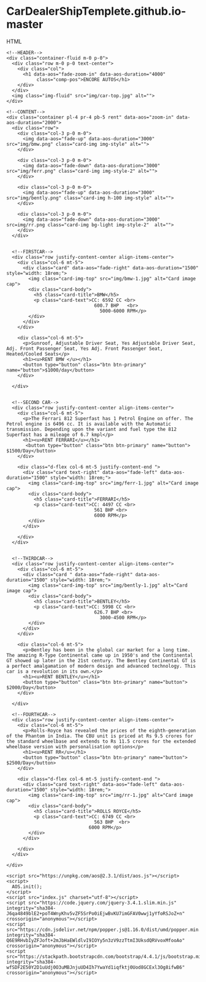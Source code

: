 # CarDealerShipTemplete.github.io-master
HTML 

<!doctype html>
<html lang="en">
  <head>
    <meta charset="utf-8">
    <meta name="viewport" content="width=device-width, initial-scale=1, shrink-to-fit=no">
    <link rel="stylesheet" href="style.css">
    <link rel="stylesheet" href="hover.css">
    <link rel="stylesheet" href="https://stackpath.bootstrapcdn.com/bootstrap/4.4.1/css/bootstrap.min.css" integrity="sha384-Vkoo8x4CGsO3+Hhxv8T/Q5PaXtkKtu6ug5TOeNV6gBiFeWPGFN9MuhOf23Q9Ifjh" crossorigin="anonymous">
    <link href="https://fonts.googleapis.com/css2?family=Fredericka+the+Great&family=Merienda:wght@700&family=Rock+Salt&display=swap" rel="stylesheet">
    <link href="https://fonts.googleapis.com/css2?family=Fugaz+One&display=swap" rel="stylesheet">
    <link href="https://fonts.googleapis.com/css2?family=Baloo+Chettan+2&display=swap" rel="stylesheet">
    <link href="https://fonts.googleapis.com/css2?family=Cinzel+Decorative:wght@700&display=swap" rel="stylesheet">
    <link href="https://unpkg.com/aos@2.3.1/dist/aos.css" rel="stylesheet">
    <title>CAR DEALERSHIP</title>
  </head>
  <body>

    <!--HEADER-->
    <div class="container-fluid m-0 p-0">
      <div class="row m-0 p-0 text-center">
        <div class="col">
          <h1 data-aos="fade-zoom-in" data-aos-duration="4000"
               class="comp-pos">ENCORE AUTOS</h1>
        </div>
      </div>
      <img class="img-fluid" src="img/car-top.jpg" alt="">
    </div>

    <!--CONTENT-->
    <div class="container pl-4 pr-4 pb-5 rent" data-aos="zoom-in" data-aos-duration="2000">
      <div class="row">
        <div class="col-3 p-0 m-0">
          <img data-aos="fade-up" data-aos-duration="3000" src="img/bmw.png" class="card-img img-style" alt="">
        </div>

        <div class="col-3 p-0 m-0">
          <img data-aos="fade-down" data-aos-duration="3000" src="img/ferr.png" class="card-img img-style-2" alt="">
        </div>

        <div class="col-3 p-0 m-0">
          <img data-aos="fade-up" data-aos-duration="3000" src="img/bently.png" class="card-img h-100 img-style" alt="">
        </div>

        <div class="col-3 p-0 m-0">
          <img data-aos="fade-down" data-aos-duration="3000" src=img/rr.png class="card-img bg-light img-style-2"  alt="">
        </div>
      </div>


      <!--FIRSTCAR-->
      <div class="row justify-content-center align-items-center">
        <div class="col-6 mt-5">
          <div class="card" data-aos="fade-right" data-aos-duration="1500" style="width: 18rem;">
            <img class="card-img-top" src="img/bmw-1.jpg" alt="Card image cap">
            <div class="card-body">
              <h5 class="card-title">BMW</h5>
              <p class="card-text">CC: 6592 CC <br>
                                    600.7 BHP   <br>
                                      5000-6000 RPM</p>
            </div>
          </div>
        </div>

        <div class="col-6 mt-5">
          <p>Sunroof, Adjustable Driver Seat, Yes Adjustable Driver Seat, Adj. Front Passenger Seat, Yes Adj. Front Passenger Seat, Heated/Cooled Seats</p>
          <h1><u>RENT BMW </u></h1>
          <button type="button" class="btn btn-primary" name="button">$1000/day</button>
        </div>

      </div>


      <!--SECOND CAR-->
      <div class="row justify-content-center align-items-center">
        <div class="col-6 mt-5">
          <p>The Ferrari 812 Superfast has 1 Petrol Engine on offer. The Petrol engine is 6496 cc. It is available with the Automatic transmission. Depending upon the variant and fuel type the 812 Superfast has a mileage of 6.7 kmpl</p>
          <h1><u>RENT FERRARI</u></h1>
           <button type="button" class="btn btn-primary" name="button"> $1500/Day</button>
        </div>

        <div class="d-flex col-6 mt-5 justify-content-end ">
          <div class="card text-right" data-aos="fade-left" data-aos-duration="1500" style="width: 18rem;">
            <img class="card-img-top" src="img/ferr-1.jpg" alt="Card image cap">
            <div class="card-body">
              <h5 class="card-title">FERRARI</h5>
              <p class="card-text">CC: 4497 CC <br>
                                    561 BHP <br>
                                    6000 RPM</p>
            </div>
          </div>

        </div>
      </div>


      <!--THIRDCAR-->
      <div class="row justify-content-center align-items-center">
        <div class="col-6 mt-5">
          <div class="card " data-aos="fade-right" data-aos-duration="1500" style="width: 18rem;">
            <img class="card-img-top" src="img/bently-1.jpg" alt="Card image cap">
            <div class="card-body">
              <h5 class="card-title">BENTLEY</h5>
              <p class="card-text">CC: 5998 CC <br>
                                    626.7 BHP <br>
                                      3000-4500 RPM</p>
            </div>
          </div>
        </div>

        <div class="col-6 mt-5">
          <p>Bentley has been in the global car market for a long time. The amazing R-Type Continental came up in 1950's and the Continental GT showed up later in the 21st century. The Bentley Continental GT is a perfect amalgamation of modern design and advanced technology. This car is a revolution in its own.</p>
          <h1><u>RENT BENTLEY</u></h1>
          <button type="button" class="btn btn-primary" name="button"> $2000/Day</button>
        </div>

      </div>

      <!--FOURTHCAR-->
      <div class="row justify-content-center align-items-center">
        <div class="col-6 mt-5">
          <p>Rolls-Royce has revealed the prices of the eighth-generation of the Phantom in India. The CBU unit is priced at Rs 9.5 crores for the standard wheelbase and extends to Rs 11.5 crores for the extended wheelbase version with personalisation options</p>
          <h1><u>RENT RR</u></h1>
          <button type="button" class="btn btn-primary" name="button"> $2500/Day</button>
        </div>

        <div class="d-flex col-6 mt-5 justify-content-end ">
          <div class="card text-right" data-aos="fade-left" data-aos-duration="1500" style="width: 18rem;">
            <img class="card-img-top" src="img/rr-1.jpg" alt="Card image cap">
            <div class="card-body">
              <h5 class="card-title">ROLLS ROYCE</h5>
              <p class="card-text">CC: 6749 CC <br>
                                    563 BHP  <br>
                                  6000 RPM</p>
            </div>
          </div>

        </div>
      </div>

    </div>

    <script src="https://unpkg.com/aos@2.3.1/dist/aos.js"></script>
    <script>
      AOS.init();
    </script>
    <script src="index.js" charset="utf-8"></script>
    <script src="https://code.jquery.com/jquery-3.4.1.slim.min.js" integrity="sha384-J6qa4849blE2+poT4WnyKhv5vZF5SrPo0iEjwBvKU7imGFAV0wwj1yYfoRSJoZ+n" crossorigin="anonymous"></script>
    <script src="https://cdn.jsdelivr.net/npm/popper.js@1.16.0/dist/umd/popper.min.js" integrity="sha384-Q6E9RHvbIyZFJoft+2mJbHaEWldlvI9IOYy5n3zV9zzTtmI3UksdQRVvoxMfooAo" crossorigin="anonymous"></script>
    <script src="https://stackpath.bootstrapcdn.com/bootstrap/4.4.1/js/bootstrap.min.js" integrity="sha384-wfSDF2E50Y2D1uUdj0O3uMBJnjuUD4Ih7YwaYd1iqfktj0Uod8GCExl3Og8ifwB6" crossorigin="anonymous"></script>
  </body>
</html>

